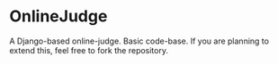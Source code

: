 # OnlineJudge
A Django-based online-judge. Basic code-base. If you are planning to extend this, feel free to fork the repository.
